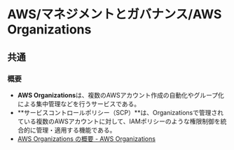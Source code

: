 # AWS/マネジメントとガバナンス/AWS Organizations

## 共通

### 概要

- **AWS Organizations**は、複数のAWSアカウント作成の自動化やグループ化による集中管理などを行うサービスである。
- **サービスコントロールポリシー（SCP）**は、Organizationsで管理されている複数のAWSアカウントに対して、IAMポリシーのような権限制御を統合的に管理・適用する機能である。
- [AWS Organizations の概要 - AWS Organizations](https://docs.aws.amazon.com/ja_jp/organizations/latest/userguide/orgs_introduction.html)
